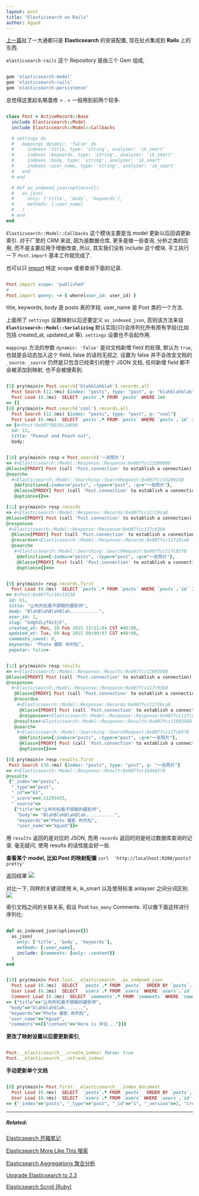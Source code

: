 ```yaml
---
layout: post
title: "Elasticsearch on Rails"
author: XguoX
---
```


[上一篇](http://xguox.me/elasticsearch-ik-mmseg-homebrew-ubuntu.html)扯了一大通都只是 **Elasticsearch** 的安装配置, 现在扯点集成到 **Rails** 上的东西.

`elasticsearch-rails` 这个 Repository 是由三个 Gem 组成,

```ruby

gem 'elasticsearch-model'
gem 'elasticsearch-rails'
gem 'elasticsearch-persistence'
```

总觉得这里起名略蛋疼 = . = 一般用到前两个较多.

```ruby

class Post < ActiveRecord::Base
  include Elasticsearch::Model
  include Elasticsearch::Model::Callbacks

  # settings do
  #   mappings dynamic: 'false' do
  #     indexes :title, type: 'string', analyzer: 'ik_smart'
  #     indexes :keywords, type: 'string', analyzer: 'ik_smart'
  #     indexes :body, type: 'string', analyzer: 'ik_smart'
  #     indexes :user_name, type: 'string', analyzer: 'ik_smart'
  #   end
  # end

  # def as_indexed_json(options={})
  #   as_json(
  #     only: ['title', 'body', 'keywords'],
  #     methods: [:user_name]
  #   )
  # end
end
```

`Elasticsearch::Model::Callbacks` 这个模块主要是当 model 更新以后回调更新索引. 对于厂里的 CRM 来说, 因为是数据仓库, 更多是做一些查询, 分析之类的应用, 而不是主要应用于增删改查, 所以, 其实我们没有 include 这个模块.
手工执行一下 `Post.import` 基本工作就完成了.

也可以只 [import](https://github.com/elastic/elasticsearch-rails/blob/master/elasticsearch-model/lib/elasticsearch/model/importing.rb) 特定 scope 或者查询下面的记录.

```ruby

Post.import scope: 'published'
#
Post.import query: -> { where(user_id: user_id) }
```

title, keywords, body 是 posts 表的字段, user_name 是 Post 类的一个方法.

上面用了 `settings` 设置映射以后还要定义 `as_indexed_json`, 否则该方法来自 **`Elasticsearch::Model::Serializing`** 默认实现(只)会序列化所有原有字段(比如包括 created_at, updated_at 等). `settings` 设置也不会起作用.

`mappings` 方法的参数 `dynamic: 'false'`
是对文档新增 field 的处理, 默认为 `true`, 也就是会动态加入这个 field, false 的话则无视之.
设置为 false 并不会改变文档的 `_source`. `_source` 仍然是只包含已经索引的整个 JSON 文档, 任何新增 field 都不会被添加到映射, 也不会被搜索到.

```ruby

[5] pry(main)> Post.search('blahblahblah').records.all
  Post Search (11.9ms) {index: "posts", type: "post", q: "blahblahblah"}
  Post Load (0.2ms)  SELECT `posts`.* FROM `posts` WHERE 1=0
=> []
[6] pry(main)> Post.search('cool').records.all
  Post Search (12.8ms) {index: "posts", type: "post", q: "cool"}
  Post Load (0.4ms)  SELECT `posts`.* FROM `posts` WHERE `posts`.`id` IN (13, 108)
=> [#<Post:0x007f8819c2d690
  id: 13,
  title: "Peanut and Peach nut",
  body:
```

```ruby

[10] pry(main)> resp = Post.search('一张照片')
=> #<Elasticsearch::Model::Response::Response:0x007fcc13200008
@klass=[PROXY] Post (call 'Post.connection' to establish a connection),
@search=
  #<Elasticsearch::Model::Searching::SearchRequest:0x007fcc13200238
   @definition={:index=>"posts", :type=>"post", :q=>"一张照片"},
   @klass=[PROXY] Post (call 'Post.connection' to establish a connection),
   @options={}>>

[11] pry(main)> resp.records
=> #<Elasticsearch::Model::Response::Records:0x007fcc11719ca8
@klass=[PROXY] Post (call 'Post.connection' to establish a connection),
@response=
 #<Elasticsearch::Model::Response::Response:0x007fcc117c93b0
  @klass=[PROXY] Post (call 'Post.connection' to establish a connection),
  @records=#<Elasticsearch::Model::Response::Records:0x007fcc11719ca8 ...>,
  @search=
   #<Elasticsearch::Model::Searching::SearchRequest:0x007fcc117c8578
    @definition={:index=>"posts", :type=>"post", :q=>"一张照片"},
    @klass=[PROXY] Post (call 'Post.connection' to establish a connection),
    @options={}>>>
```

```ruby

[9] pry(main)> resp.records.first
  Post Load (0.8ms)  SELECT `posts`.* FROM `posts` WHERE `posts`.`id` IN (61, 4, 82, 15, 90, 72, 114, 112, 28, 17)
=> #<Post:0x007fcc18c23238
 id: 61,
 title: "让布列松看不顺眼的摄影师",
 body: "BlahBlahBlahBlah...........",
 user_id: 1,
 slug: "bdgh2Lyf4z3jF",
 created_at: Mon, 10 Feb 2015 12:51:04 CST +08:00,
 updated_at: Tue, 09 Aug 2015 08:00:07 CST +08:00,
 comments_count: 0,
 keywords: "Photo 摄影 布列松",
 popular: false>
```

```ruby

[12] pry(main)> resp.results
=> #<Elasticsearch::Model::Response::Results:0x007fcc11693568
@klass=[PROXY] Post (call 'Post.connection' to establish a connection),
@response=
  #<Elasticsearch::Model::Response::Response:0x007fcc117c93b0
   @klass=[PROXY] Post (call 'Post.connection' to establish a connection),
   @records=
    #<Elasticsearch::Model::Response::Records:0x007fcc11719ca8
     @klass=[PROXY] Post (call 'Post.connection' to establish a connection),
     @response=#<Elasticsearch::Model::Response::Response:0x007fcc117c93b0 ...>>,
   @results=#<Elasticsearch::Model::Response::Results:0x007fcc11693568 ...>,
   @search=
    #<Elasticsearch::Model::Searching::SearchRequest:0x007fcc117c8578
     @definition={:index=>"posts", :type=>"post", :q=>"一张照片"},
     @klass=[PROXY] Post (call 'Post.connection' to establish a connection),
     @options={}>>>

[8] pry(main)> resp.results.first
 Post Search (39.4ms) {index: "posts", type: "post", q: "一张照片"}
=> #<Elasticsearch::Model::Response::Result:0x007fcc18d44270
@result=
 {"_index"=>"posts",
  "_type"=>"post",
  "_id"=>"61",
  "_score"=>0.21295425,
  "_source"=>
   {"title"=>"让布列松看不顺眼的摄影师",
    "body"=> "BlahBlahBlahBlah...........",
    "keywords"=>"Photo 摄影 布列松",
    "user_name"=>"XguoX"}}>
```
用 `results` 返回的是对应的 JSON, 而用 `records` 返回的则是经过数据库查询的记录. 毫无疑问, 使用 results 的话性能会好一些.

**查看某个 model, 比如 Post 的映射配置**
`curl  'http://localhost:9200/posts?pretty'`

返回结果
![](http://ww3.sinaimg.cn/large/62fdd4d5jw1f2ewz27e0jj20tc1aetdv.jpg)

对比一下, 同样的关键词使用 ik, ik_smart 以及使用标准 anlayser 之间分词区别.
![](http://ww3.sinaimg.cn/large/62fdd4d5jw1f2ewz19m8xj227s0pk7ep.jpg)


索引文档之间的关联关系, 假设 Post `has_many` Comments. 可以像下面这样进行序列化:

```ruby

def as_indexed_json(options={})
  as_json(
    only: ['title', 'body', 'keywords'],
    methods: [:user_name],
    include: {comments: {only: :content}}
  )
end
```

```ruby

[19] pry(main)> Post.last.__elasticsearch__.as_indexed_json
  Post Load (0.3ms)  SELECT  `posts`.* FROM `posts`  ORDER BY `posts`.`id` DESC LIMIT 1
  User Load (0.2ms)  SELECT  `users`.* FROM `users` WHERE `users`.`id` = 1 LIMIT 1
  Comment Load (0.2ms)  SELECT `comments`.* FROM `comments` WHERE `comments`.`post_id` = 61
=> {"title"=>"让布列松看不顺眼的摄影师",
 "body"=>"blahblahblah.......",
 "keywords"=>"Photo 摄影 布列松",
 "user_name"=>"XguoX",
 "comments"=>[{"content"=>"Here is 评论..."}]}
```

**更改了映射设置以后要更新索引**,

```ruby

Post.__elasticsearch__.create_index! force: true
Post.__elasticsearch__.refresh_index!
```

**手动更新单个文档**

```ruby

[8] pry(main)> Post.first.__elasticsearch__.index_document
  Post Load (0.4ms)  SELECT  `posts`.* FROM `posts`  ORDER BY `posts`.`id` ASC LIMIT 1
  User Load (0.4ms)  SELECT  `users`.* FROM `users` WHERE `users`.`id` = 2 LIMIT 1
=> {"_index"=>"posts", "_type"=>"post", "_id"=>"1", "_version"=>2, "created"=>false}
```

--------

##### Related:
[Elasticsearch 开箱笔记](http://xguox.me/elasticsearch-ik-mmseg-homebrew-ubuntu.html)

[Elasticsearch More Like This 搜索](http://xguox.me/elasticsearch-more-like-this.html)

[Elasticsearch Aggregations 聚合分析](http://xguox.me/elasticsearch-aggregations.html)

[Upgrade Elasticsearch to 2.3](http://xguox.me/upgrade-elasticsearch-2-3.html)

[Elasticsearch Scroll (Ruby)](http://xguox.me/elasticsearch-scroll.html)

